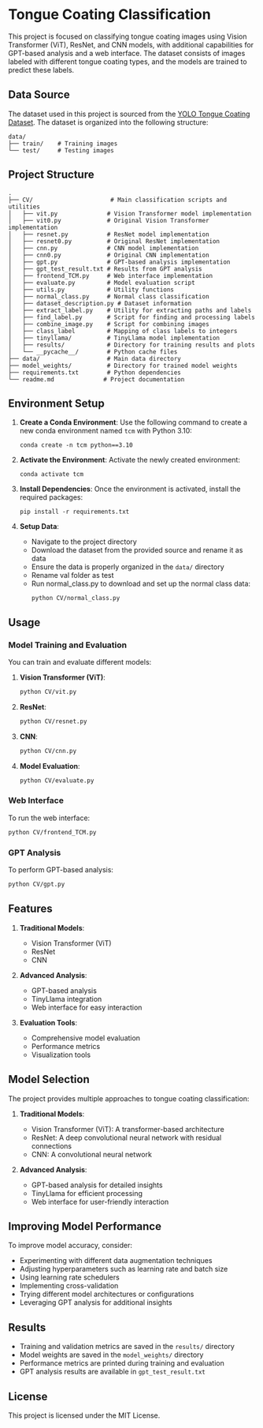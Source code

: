 # Tongue Coating Classification

This project is focused on classifying tongue coating images using Vision Transformer (ViT), ResNet, and CNN models, with additional capabilities for GPT-based analysis and a web interface. The dataset consists of images labeled with different tongue coating types, and the models are trained to predict these labels.

## Data Source

The dataset used in this project is sourced from the [YOLO Tongue Coating Dataset](https://github.com/jiangjiaqing/yolo_tongue_coating/tree/main/yolo_data/images). The dataset is organized into the following structure:

```
data/
├── train/    # Training images
└── test/     # Testing images
```

## Project Structure

```
.
├── CV/                      # Main classification scripts and utilities
│   ├── vit.py              # Vision Transformer model implementation
│   ├── vit0.py             # Original Vision Transformer implementation
│   ├── resnet.py           # ResNet model implementation
│   ├── resnet0.py          # Original ResNet implementation
│   ├── cnn.py              # CNN model implementation
│   ├── cnn0.py             # Original CNN implementation
│   ├── gpt.py              # GPT-based analysis implementation
│   ├── gpt_test_result.txt # Results from GPT analysis
│   ├── frontend_TCM.py     # Web interface implementation
│   ├── evaluate.py         # Model evaluation script
│   ├── utils.py            # Utility functions
│   ├── normal_class.py     # Normal class classification
│   ├── dataset_description.py # Dataset information
│   ├── extract_label.py    # Utility for extracting paths and labels
│   ├── find_label.py       # Script for finding and processing labels
│   ├── combine_image.py    # Script for combining images
│   ├── class_label         # Mapping of class labels to integers
│   ├── tinyllama/          # TinyLlama model implementation
│   ├── results/            # Directory for training results and plots
│   └── __pycache__/        # Python cache files
├── data/                   # Main data directory
├── model_weights/          # Directory for trained model weights
├── requirements.txt        # Python dependencies
└── readme.md              # Project documentation
```

## Environment Setup

1. **Create a Conda Environment**: Use the following command to create a new conda environment named `tcm` with Python 3.10:
   ```
   conda create -n tcm python==3.10
   ```

2. **Activate the Environment**: Activate the newly created environment:
   ```
   conda activate tcm
   ```

3. **Install Dependencies**: Once the environment is activated, install the required packages:
   ```
   pip install -r requirements.txt
   ```

4. **Setup Data**: 
   - Navigate to the project directory
   - Download the dataset from the provided source and rename it as data
   - Ensure the data is properly organized in the `data/` directory
   - Rename val folder as test
   - Run normal_class.py to download and set up the normal class data:
     ```
     python CV/normal_class.py
     ```

## Usage

### Model Training and Evaluation
You can train and evaluate different models:

1. **Vision Transformer (ViT)**:
   ```bash
   python CV/vit.py
   ```

2. **ResNet**:
   ```bash
   python CV/resnet.py
   ```

3. **CNN**:
   ```bash
   python CV/cnn.py
   ```

4. **Model Evaluation**:
   ```bash
   python CV/evaluate.py
   ```

### Web Interface
To run the web interface:
```bash
python CV/frontend_TCM.py
```

### GPT Analysis
To perform GPT-based analysis:
```bash
python CV/gpt.py
```

## Features

1. **Traditional Models**:
   - Vision Transformer (ViT)
   - ResNet
   - CNN

2. **Advanced Analysis**:
   - GPT-based analysis
   - TinyLlama integration
   - Web interface for easy interaction

3. **Evaluation Tools**:
   - Comprehensive model evaluation
   - Performance metrics
   - Visualization tools

## Model Selection

The project provides multiple approaches to tongue coating classification:

1. **Traditional Models**:
   - Vision Transformer (ViT): A transformer-based architecture
   - ResNet: A deep convolutional neural network with residual connections
   - CNN: A convolutional neural network

2. **Advanced Analysis**:
   - GPT-based analysis for detailed insights
   - TinyLlama for efficient processing
   - Web interface for user-friendly interaction

## Improving Model Performance

To improve model accuracy, consider:

- Experimenting with different data augmentation techniques
- Adjusting hyperparameters such as learning rate and batch size
- Using learning rate schedulers
- Implementing cross-validation
- Trying different model architectures or configurations
- Leveraging GPT analysis for additional insights

## Results

- Training and validation metrics are saved in the `results/` directory
- Model weights are saved in the `model_weights/` directory
- Performance metrics are printed during training and evaluation
- GPT analysis results are available in `gpt_test_result.txt`

## License

This project is licensed under the MIT License.
